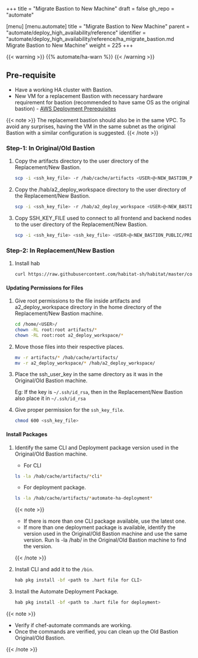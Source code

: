 +++
title = "Migrate Bastion to New Machine"
draft = false
gh_repo = "automate"

[menu]
  [menu.automate]
    title = "Migrate Bastion to New Machine"
    parent = "automate/deploy_high_availability/reference"
    identifier = "automate/deploy_high_availability/reference/ha_migrate_bastion.md Migrate Bastion to New Machine"
    weight = 225
+++

{{< warning >}}
 {{% automate/ha-warn %}}
{{< /warning >}}

## Pre-requisite

- Have a working HA cluster with Bastion.
- New VM for a replacement Bastion with necessary hardware requirement for bastion (recommended to have same OS as the original bastion) - [AWS Deployment Prerequisites](/automate/ha_aws_deployment_prerequisites/#minimum-hardware-requirement)

{{< note >}} The replacement bastion should also be in the same VPC. To avoid any surprises, having the VM in the same subnet as the original Bastion with a similar configuration is suggested. {{< /note >}}

### Step-1: In Original/Old Bastion

1. Copy the artifacts directory to the user directory of the Replacement/New Bastion.

    ```bash
    scp -i <ssh_key_file> -r /hab/cache/artifacts <USER>@<NEW_BASTION_PUBLIC/PRIVATE_IP>:/home/<USER>/
    ```

1. Copy the  /hab/a2_deploy_workspace directory to the user directory of the Replacement/New Bastion.

    ```bash
    scp -i <ssh_key_file> -r /hab/a2_deploy_workspace <USER>@<NEW_BASTION_PUBLIC/PRIVATE_IP>:/home/<USER>/
    ```

1. Copy SSH_KEY_FILE used to connect to all frontend and backend nodes to the user directory of the Replacement/New Bastion.

    ```bash
    scp -i <ssh_key_file> <ssh_key_file> <USER>@<NEW_BASTION_PUBLIC/PRIVATE_IP>:/home/<USER>/
    ```

### Step-2: In Replacement/New Bastion

1. Install hab

    ```bash
    curl https://raw.githubusercontent.com/habitat-sh/habitat/master/components/hab/install.sh \ | sudo bash
    ```

#### Updating Permissions for Files

1. Give root permissions to the file inside artifacts and a2_deploy_workspace directory in the home directory of the Replacement/New Bastion machine.

    ```bash
    cd /home/<USER>/
    chown -RL root:root artifacts/*
    chown -RL root:root a2_deploy_workspace/*
    ```

1. Move those files into their respective places.

    ```bash
    mv -r artifacts/* /hab/cache/artifacts/
    mv -r a2_deploy_workspace/* /hab/a2_deploy_workspace/
    ```

1. Place the ssh_user_key in the same directory as it was in the Original/Old Bastion machine.

    Eg: If the key is `~/.ssh/id_rsa`, then in the Replacement/New Bastion also place it in `~/.ssh/id_rsa`

1. Give proper permission for the `ssh_key_file`.

    ```bash
    chmod 600 <ssh_key_file>
    ```

#### Install Packages

1. Identify the same CLI and Deployment package version used in the Original/Old Bastion machine.

    - For CLI

    ```bash
    ls -la /hab/cache/artifacts/*cli*
    ```

    - For deployment package.

    ```bash
    ls -la /hab/cache/artifacts/*automate-ha-deployment*
    ```

    {{< note >}}

    - If there is more than one CLI package available, use the latest one.
    - If more than one deployment package is available, identify the version used in the Original/Old Bastion machine and use the same version. Run ls -la /hab/ in the Original/Old Bastion machine to find the version.

    {{< /note >}}

1. Install CLI and add it to the `/bin`.

    ```bash
    hab pkg install -bf <path to .hart file for CLI>
    ```

1. Install the Automate Deployment Package.

    ```bash
    hab pkg install -bf <path to .hart file for deployment>
    ```

{{< note >}}

- Verify if chef-automate commands are working.
- Once the commands are verified, you can clean up the Old Bastion Original/Old Bastion.

{{< /note >}}
